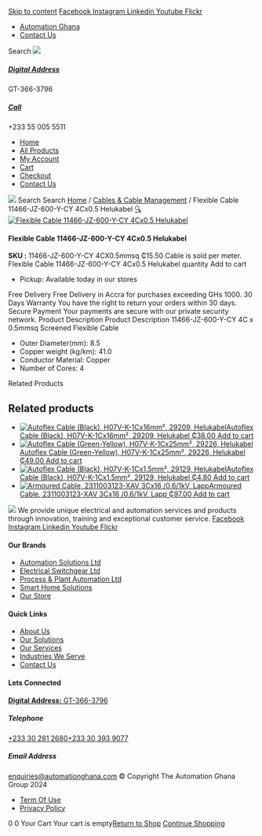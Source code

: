 [Skip to content](https://store.automationghana.com/product/flexible-cable-11466-jz-600-y-cy-4cx0-5-helukabel/#content)
[ Facebook ](https://www.facebook.com/automationgh/) [ Instagram ](https://www.instagram.com/automationgh/) [ Linkedin ](https://www.linkedin.com/company/the-automation-ghana-limited/) [ Youtube ](https://www.youtube.com/channel/UCurrRDUSm5oIW39VXjn1u0w) [ Flickr ](https://www.flickr.com/photos/181794037@N07/)
  * [ Automation Ghana ](https://automationghana.com)
  * [ Contact Us ](https://store.automationghana.com/contact/)


Search
[ ![](https://store.automationghana.com/wp-content/uploads/2024/04/Website-TAGG-Logo-BLUE.png) ](https://store.automationghana.com/)
[ ](https://maps.app.goo.gl/m4xeaagWCNbLk4jM6)
#####  [ Digital Address ](https://maps.app.goo.gl/m4xeaagWCNbLk4jM6)
GT-366-3796 
[ ](tel:+233550055511)
#####  [ Call ](tel:+233550055511)
+233 55 005 5511 
  * [Home](https://store.automationghana.com/)
  * [All Products](https://store.automationghana.com/shop/)
  * [My Account](https://store.automationghana.com/my-account/)
  * [Cart](https://store.automationghana.com/cart/)
  * [Checkout](https://store.automationghana.com/checkout/)
  * [Contact Us](https://store.automationghana.com/contact/)


[![](https://store.automationghana.com/wp-content/uploads/2024/04/AutomationGhana_logo_white.png)](https://store.automationghana.com)
Search
Search
[Home](https://store.automationghana.com) / [Cables & Cable Management](https://store.automationghana.com/product-category/cables-cable-management/) / Flexible Cable 11466-JZ-600-Y-CY 4Cx0.5 Helukabel
[🔍](https://store.automationghana.com/product/flexible-cable-11466-jz-600-y-cy-4cx0-5-helukabel/)
[![Flexible Cable 11466-JZ-600-Y-CY 4Cx0.5 Helukabel](https://store.automationghana.com/wp-content/uploads/2020/04/JZ-600.jpg)](https://store.automationghana.com/wp-content/uploads/2020/04/JZ-600.jpg)
####  Flexible Cable 11466-JZ-600-Y-CY 4Cx0.5 Helukabel 
**SKU :** 11466-JZ-600-Y-CY 4CX0.5mmsq 
₵15.50
Cable is sold per meter.
Flexible Cable 11466-JZ-600-Y-CY 4Cx0.5 Helukabel quantity
Add to cart
  * Pickup: Available today in our stores


Free Delivery 
Free Delivery in Accra for purchases exceeding GHs 1000. 
30 Days Warranty 
You have the right to return your orders within 30 days. 
Secure Payment 
Your payments are secure with our private security network. 
Product Description
Product Description
11466-JZ-600-Y-CY 4C x 0.5mmsq Screened Flexible Cable 
  * Outer Diameter(mm): 8.5
  * Copper weight (kg/km): 41.0
  * Conductor Material: Copper
  * Number of Cores: 4


Related Products 
## Related products
  * [![Autoflex Cable \(Black\), H07V-K-1Cx16mm², 29209, Helukabel](https://store.automationghana.com/wp-content/uploads/2019/12/CABLES-3-300x300.jpg)Autoflex Cable (Black), H07V-K-1Cx16mm², 29209, Helukabel ₵38.00 ](https://store.automationghana.com/product/autoflex-cable-29209-h07v-k-1cx16-blk-helukabel/)
[Add to cart](https://store.automationghana.com/product/flexible-cable-11466-jz-600-y-cy-4cx0-5-helukabel/?add-to-cart=1478)
  * [![Autoflex Cable \(Green-Yellow\), H07V-K-1Cx25mm², 29226, Helukabel](https://store.automationghana.com/wp-content/uploads/2019/12/CABLES-2-300x300.jpg)Autoflex Cable (Green-Yellow), H07V-K-1Cx25mm², 29226, Helukabel ₵49.00 ](https://store.automationghana.com/product/autoflex-cable-29226-h07v-k-1cx25-y-g-helukabel/)
[Add to cart](https://store.automationghana.com/product/flexible-cable-11466-jz-600-y-cy-4cx0-5-helukabel/?add-to-cart=1481)
  * [![Autoflex Cable \(Black\), H07V-K-1Cx1.5mm², 29129, Helukabel](https://store.automationghana.com/wp-content/uploads/2019/12/CABLES-3-300x300.jpg)Autoflex Cable (Black), H07V-K-1Cx1.5mm², 29129, Helukabel ₵4.80 ](https://store.automationghana.com/product/autoflex-cable-29129-h07v-k-1cx1-5-blk-helukabel/)
[Add to cart](https://store.automationghana.com/product/flexible-cable-11466-jz-600-y-cy-4cx0-5-helukabel/?add-to-cart=1460)
  * [![Armoured Cable, 2311003123-XAV 3Cx16 /0.6/1kV, Lapp](https://store.automationghana.com/wp-content/uploads/2019/12/Armoured-cable-300x300.jpg)Armoured Cable, 2311003123-XAV 3Cx16 /0.6/1kV, Lapp ₵97.00 ](https://store.automationghana.com/product/armoured-cable-2311003123-xav-3cx16-0-6-1kv-lapp/)
[Add to cart](https://store.automationghana.com/product/flexible-cable-11466-jz-600-y-cy-4cx0-5-helukabel/?add-to-cart=1458)


![](https://store.automationghana.com/wp-content/uploads/2024/04/AutomationGhana_logo_white.png)
We provide unique electrical and automation services and products through innovation, training and exceptional customer service.
[ Facebook ](https://www.facebook.com/automationgh/) [ Instagram ](https://www.instagram.com/automationgh/) [ Linkedin ](https://www.linkedin.com/company/the-automation-ghana-limited/) [ Youtube ](https://www.youtube.com/channel/UCurrRDUSm5oIW39VXjn1u0w) [ Flickr ](https://www.flickr.com/photos/181794037@N07/)
#### Our Brands
  * [ Automation Solutions Ltd ](https://store.automationghana.com/product/flexible-cable-11466-jz-600-y-cy-4cx0-5-helukabel/)
  * [ Electrical Switchgear Ltd ](https://store.automationghana.com/product/flexible-cable-11466-jz-600-y-cy-4cx0-5-helukabel/)
  * [ Process & Plant Automation Ltd ](https://store.automationghana.com/product/flexible-cable-11466-jz-600-y-cy-4cx0-5-helukabel/)
  * [ Smart Home Solutions ](https://store.automationghana.com/product/flexible-cable-11466-jz-600-y-cy-4cx0-5-helukabel/)
  * [ Our Store ](https://store.automationghana.com/product/flexible-cable-11466-jz-600-y-cy-4cx0-5-helukabel/)


#### Quick Links
  * [ About Us ](https://store.automationghana.com/product/flexible-cable-11466-jz-600-y-cy-4cx0-5-helukabel/)
  * [ Our Solutions ](https://store.automationghana.com/product/flexible-cable-11466-jz-600-y-cy-4cx0-5-helukabel/)
  * [ Our Services ](https://store.automationghana.com/product/flexible-cable-11466-jz-600-y-cy-4cx0-5-helukabel/)
  * [ Industries We Serve ](https://store.automationghana.com/product/flexible-cable-11466-jz-600-y-cy-4cx0-5-helukabel/)
  * [ Contact Us ](https://store.automationghana.com/product/flexible-cable-11466-jz-600-y-cy-4cx0-5-helukabel/)


#### Lets Connected
[**Digital Address:** GT-366-3796](https://maps.app.goo.gl/m4xeaagWCNbLk4jM6)
#####  Telephone 
[ +233 30 281 2680](tel:+233302812680)[+233 30 393 9077](https://store.automationghana.com/product/flexible-cable-11466-jz-600-y-cy-4cx0-5-helukabel/+233303939077)
#####  Email Address 
enquiries@automationghana.com 
© Copyright The Automation Ghana Group 2024
  * [ Term Of Use ](https://store.automationghana.com/product/flexible-cable-11466-jz-600-y-cy-4cx0-5-helukabel/)
  * [ Privacy Policy ](https://store.automationghana.com/product/flexible-cable-11466-jz-600-y-cy-4cx0-5-helukabel/)


0
0
Your Cart
Your cart is empty[Return to Shop](https://store.automationghana.com/shop/)
[Continue Shopping](https://store.automationghana.com/product/flexible-cable-11466-jz-600-y-cy-4cx0-5-helukabel/)
